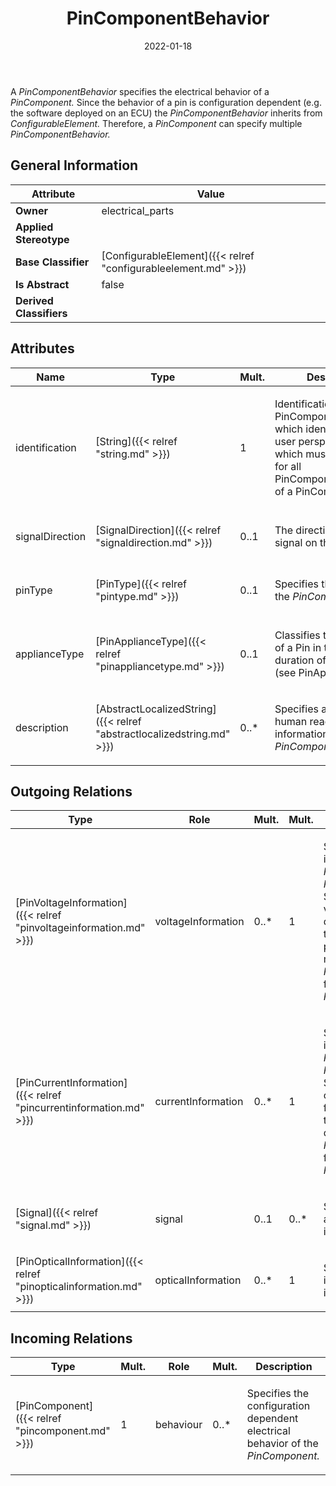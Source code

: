 ﻿---
title: PinComponentBehavior
toc: false
type: specs
date: "2022-01-18"
draft: false
specification: VEC
version: 1.2.2
documentType: "Recommendation"
elementType: Class
classes:
  - PinComponentBehavior
menu_name: vec-1.2.2
---
<p> A <i>PinComponentBehavior</i> specifies the electrical behavior of a <i>PinComponent.</i> Since the behavior of a pin is configuration dependent (e.g. the software deployed on an ECU) the <i>PinComponentBehavior </i>inherits from <i>ConfigurableElement.</i> Therefore, a <i>PinComponent</i> can specify multiple <i>PinComponentBehavior.</i>      </p>

## General Information

| Attribute               | Value |
|-------------------------|-------|
| **Owner**               | electrical_parts |
| **Applied Stereotype**  |   |
| **Base Classifier**     | [ConfigurableElement]({{< relref "configurableelement.md" >}})<br/>  |
| **Is Abstract**         | false |
| **Derived Classifiers** |   |

## Attributes
|  Name  |  Type  |  Mult.  |  Description  |  Owning Classifier  |
|--------|--------|---------|---------------|--------------|
|identification | [String]({{< relref "string.md" >}}) | 1 | <p> Identification of the PinComponentBehavior which identifies it from a user perspective, and which must be distinct for all PinComponentBehaviors of a PinComponent.      </p> | [PinComponentBehavior]({{< relref "pincomponentbehavior.md" >}}) |
|signalDirection | [SignalDirection]({{< relref "signaldirection.md" >}}) | 0..1 | <p>The direction of the signal on this pin. </p> | [PinComponentBehavior]({{< relref "pincomponentbehavior.md" >}}) |
|pinType | [PinType]({{< relref "pintype.md" >}}) | 0..1 | <p> Specifies the <i>PinType</i> of the <i>PinComponent</i>.      </p> | [PinComponentBehavior]({{< relref "pincomponentbehavior.md" >}}) |
|applianceType | [PinApplianceType]({{< relref "pinappliancetype.md" >}}) | 0..1 | <p> Classifies the appliance of a Pin in terms of the duration of the appliance (see PinApplianceType).      </p> | [PinComponentBehavior]({{< relref "pincomponentbehavior.md" >}}) |
|description | [AbstractLocalizedString]({{< relref "abstractlocalizedstring.md" >}}) | 0..* | <p> Specifies additional, human readable information about the <i>PinComponentBehaviour</i>.      </p> | [PinComponentBehavior]({{< relref "pincomponentbehavior.md" >}}) |

## Outgoing Relations
|    Type  |   Role   |   Mult.   |   Mult.   |   Description   |
|----------|----------|-----------|-----------|-----------------|
| [PinVoltageInformation]({{< relref "pinvoltageinformation.md" >}}) | voltageInformation | 0..* | 1 | <p> Specifies the voltage information of the <i>PinComponent</i> in this <i>PinComponentBehavior</i>. Since the voltage values of a pin can be defined for different types and times it is possible to define multiple <i>PinVoltageInformations</i> for a <i>PinComponentBehavior</i>.      </p> |
| [PinCurrentInformation]({{< relref "pincurrentinformation.md" >}}) | currentInformation | 0..* | 1 | <p> Specifies the current information of the <i>PinComponent</i> in this <i>PinComponentBehavior</i>. Since the current values of a pin can be defined for different types and times it is possible to define multiple <i>PinCurrentInformations</i> for a <i>PinComponentBehavior</i>.      </p> |
| [Signal]({{< relref "signal.md" >}}) | signal | 0..1 | 0..* | <p> Specifies the <i>Signal </i>associated with the pin in this behavior.      </p> |
| [PinOpticalInformation]({{< relref "pinopticalinformation.md" >}}) | opticalInformation | 0..* | 1 | <p> Specifies the optical information of the pin, if it has the type optical.      </p> |
##  Incoming Relations
|    Type  |   Mult.  |   Role    |   Mult.   |   Description  |
|----------|----------|-----------|-----------|----------------|
| [PinComponent]({{< relref "pincomponent.md" >}}) | 1 | behaviour | 0..* | <p> Specifies the configuration dependent electrical behavior of the<i> PinComponent.</i>      </p> |
